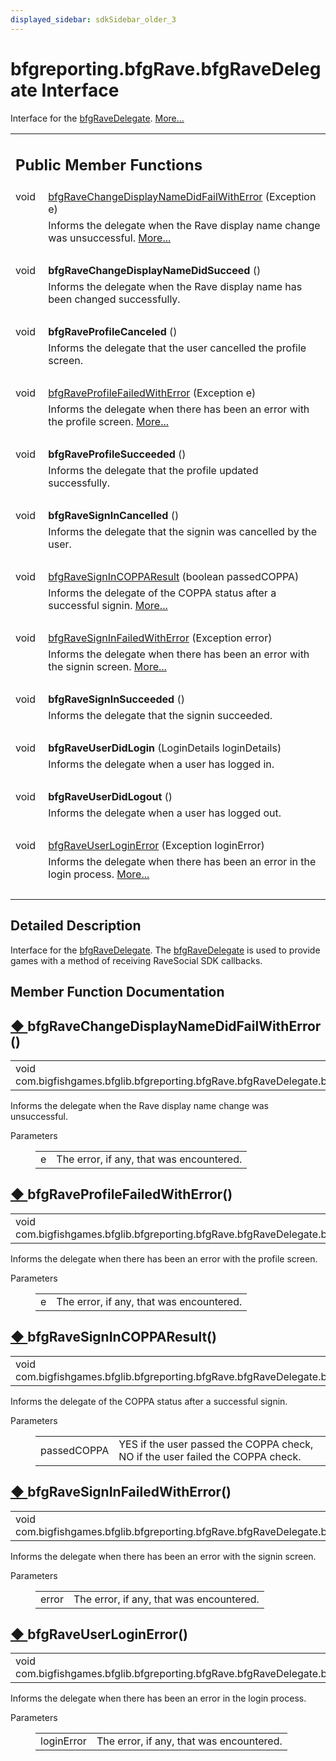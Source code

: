 ```yaml
---
displayed_sidebar: sdkSidebar_older_3
---
```

# bfgreporting.bfgRave.bfgRaveDelegate Interface 

<div class="contents">Interface for the <a class="el" href="interfacecom_1_1bigfishgames_1_1bfglib_1_1bfgreporting_1_1bfg_rave_1_1bfg_rave_delegate.html" title="Interface for the bfgRaveDelegate.">bfgRaveDelegate</a>.    <a href="interfacecom_1_1bigfishgames_1_1bfglib_1_1bfgreporting_1_1bfg_rave_1_1bfg_rave_delegate.html#details">More...</a><table class="memberdecls"><tr class="heading"><td colspan="2"><h2 class="groupheader"><a id="pub-methods" name="pub-methods"></a> Public Member Functions</h2></td></tr><tr class="memitem:ab87e0c8a3e037a58715b4ea6a8ed95a5"><td class="memItemLeft" align="right" valign="top">void&#160;</td><td class="memItemRight" valign="bottom"><a class="el" href="interfacecom_1_1bigfishgames_1_1bfglib_1_1bfgreporting_1_1bfg_rave_1_1bfg_rave_delegate.html#ab87e0c8a3e037a58715b4ea6a8ed95a5">bfgRaveChangeDisplayNameDidFailWithError</a> (Exception e)</td></tr><tr class="memdesc:ab87e0c8a3e037a58715b4ea6a8ed95a5"><td class="mdescLeft">&#160;</td><td class="mdescRight">Informs the delegate when the Rave display name change was unsuccessful.  <a href="interfacecom_1_1bigfishgames_1_1bfglib_1_1bfgreporting_1_1bfg_rave_1_1bfg_rave_delegate.html#ab87e0c8a3e037a58715b4ea6a8ed95a5">More...</a><br /></td></tr><tr class="separator:ab87e0c8a3e037a58715b4ea6a8ed95a5"><td class="memSeparator" colspan="2">&#160;</td></tr><tr class="memitem:a2498d25ef77ba5979278cadf8381acd4"><td class="memItemLeft" align="right" valign="top"><a id="a2498d25ef77ba5979278cadf8381acd4" name="a2498d25ef77ba5979278cadf8381acd4"></a> void&#160;</td><td class="memItemRight" valign="bottom"><b>bfgRaveChangeDisplayNameDidSucceed</b> ()</td></tr><tr class="memdesc:a2498d25ef77ba5979278cadf8381acd4"><td class="mdescLeft">&#160;</td><td class="mdescRight">Informs the delegate when the Rave display name has been changed successfully. <br /></td></tr><tr class="separator:a2498d25ef77ba5979278cadf8381acd4"><td class="memSeparator" colspan="2">&#160;</td></tr><tr class="memitem:ad67372290d20214f3b8d498114166aa9"><td class="memItemLeft" align="right" valign="top"><a id="ad67372290d20214f3b8d498114166aa9" name="ad67372290d20214f3b8d498114166aa9"></a> void&#160;</td><td class="memItemRight" valign="bottom"><b>bfgRaveProfileCanceled</b> ()</td></tr><tr class="memdesc:ad67372290d20214f3b8d498114166aa9"><td class="mdescLeft">&#160;</td><td class="mdescRight">Informs the delegate that the user cancelled the profile screen. <br /></td></tr><tr class="separator:ad67372290d20214f3b8d498114166aa9"><td class="memSeparator" colspan="2">&#160;</td></tr><tr class="memitem:af5b03780e75241fec13a861dc6460aa3"><td class="memItemLeft" align="right" valign="top">void&#160;</td><td class="memItemRight" valign="bottom"><a class="el" href="interfacecom_1_1bigfishgames_1_1bfglib_1_1bfgreporting_1_1bfg_rave_1_1bfg_rave_delegate.html#af5b03780e75241fec13a861dc6460aa3">bfgRaveProfileFailedWithError</a> (Exception e)</td></tr><tr class="memdesc:af5b03780e75241fec13a861dc6460aa3"><td class="mdescLeft">&#160;</td><td class="mdescRight">Informs the delegate when there has been an error with the profile screen.  <a href="interfacecom_1_1bigfishgames_1_1bfglib_1_1bfgreporting_1_1bfg_rave_1_1bfg_rave_delegate.html#af5b03780e75241fec13a861dc6460aa3">More...</a><br /></td></tr><tr class="separator:af5b03780e75241fec13a861dc6460aa3"><td class="memSeparator" colspan="2">&#160;</td></tr><tr class="memitem:ada6cb89192e959de9f668729ede23f5c"><td class="memItemLeft" align="right" valign="top"><a id="ada6cb89192e959de9f668729ede23f5c" name="ada6cb89192e959de9f668729ede23f5c"></a> void&#160;</td><td class="memItemRight" valign="bottom"><b>bfgRaveProfileSucceeded</b> ()</td></tr><tr class="memdesc:ada6cb89192e959de9f668729ede23f5c"><td class="mdescLeft">&#160;</td><td class="mdescRight">Informs the delegate that the profile updated successfully. <br /></td></tr><tr class="separator:ada6cb89192e959de9f668729ede23f5c"><td class="memSeparator" colspan="2">&#160;</td></tr><tr class="memitem:a70211e120c1104656b6bc40762235156"><td class="memItemLeft" align="right" valign="top"><a id="a70211e120c1104656b6bc40762235156" name="a70211e120c1104656b6bc40762235156"></a> void&#160;</td><td class="memItemRight" valign="bottom"><b>bfgRaveSignInCancelled</b> ()</td></tr><tr class="memdesc:a70211e120c1104656b6bc40762235156"><td class="mdescLeft">&#160;</td><td class="mdescRight">Informs the delegate that the signin was cancelled by the user. <br /></td></tr><tr class="separator:a70211e120c1104656b6bc40762235156"><td class="memSeparator" colspan="2">&#160;</td></tr><tr class="memitem:a3da9f37f04fc21c4f5ce4dc5b032a465"><td class="memItemLeft" align="right" valign="top">void&#160;</td><td class="memItemRight" valign="bottom"><a class="el" href="interfacecom_1_1bigfishgames_1_1bfglib_1_1bfgreporting_1_1bfg_rave_1_1bfg_rave_delegate.html#a3da9f37f04fc21c4f5ce4dc5b032a465">bfgRaveSignInCOPPAResult</a> (boolean passedCOPPA)</td></tr><tr class="memdesc:a3da9f37f04fc21c4f5ce4dc5b032a465"><td class="mdescLeft">&#160;</td><td class="mdescRight">Informs the delegate of the COPPA status after a successful signin.  <a href="interfacecom_1_1bigfishgames_1_1bfglib_1_1bfgreporting_1_1bfg_rave_1_1bfg_rave_delegate.html#a3da9f37f04fc21c4f5ce4dc5b032a465">More...</a><br /></td></tr><tr class="separator:a3da9f37f04fc21c4f5ce4dc5b032a465"><td class="memSeparator" colspan="2">&#160;</td></tr><tr class="memitem:a9a3f426de9441ca11ffa3fc0baf3a81f"><td class="memItemLeft" align="right" valign="top">void&#160;</td><td class="memItemRight" valign="bottom"><a class="el" href="interfacecom_1_1bigfishgames_1_1bfglib_1_1bfgreporting_1_1bfg_rave_1_1bfg_rave_delegate.html#a9a3f426de9441ca11ffa3fc0baf3a81f">bfgRaveSignInFailedWithError</a> (Exception error)</td></tr><tr class="memdesc:a9a3f426de9441ca11ffa3fc0baf3a81f"><td class="mdescLeft">&#160;</td><td class="mdescRight">Informs the delegate when there has been an error with the signin screen.  <a href="interfacecom_1_1bigfishgames_1_1bfglib_1_1bfgreporting_1_1bfg_rave_1_1bfg_rave_delegate.html#a9a3f426de9441ca11ffa3fc0baf3a81f">More...</a><br /></td></tr><tr class="separator:a9a3f426de9441ca11ffa3fc0baf3a81f"><td class="memSeparator" colspan="2">&#160;</td></tr><tr class="memitem:a075b5832fa04bb658d336f1f1fc37b05"><td class="memItemLeft" align="right" valign="top"><a id="a075b5832fa04bb658d336f1f1fc37b05" name="a075b5832fa04bb658d336f1f1fc37b05"></a> void&#160;</td><td class="memItemRight" valign="bottom"><b>bfgRaveSignInSucceeded</b> ()</td></tr><tr class="memdesc:a075b5832fa04bb658d336f1f1fc37b05"><td class="mdescLeft">&#160;</td><td class="mdescRight">Informs the delegate that the signin succeeded. <br /></td></tr><tr class="separator:a075b5832fa04bb658d336f1f1fc37b05"><td class="memSeparator" colspan="2">&#160;</td></tr><tr class="memitem:ac01d364f65610d5b1418f5a01b7c6ce1"><td class="memItemLeft" align="right" valign="top"><a id="ac01d364f65610d5b1418f5a01b7c6ce1" name="ac01d364f65610d5b1418f5a01b7c6ce1"></a> void&#160;</td><td class="memItemRight" valign="bottom"><b>bfgRaveUserDidLogin</b> (LoginDetails loginDetails)</td></tr><tr class="memdesc:ac01d364f65610d5b1418f5a01b7c6ce1"><td class="mdescLeft">&#160;</td><td class="mdescRight">Informs the delegate when a user has logged in. <br /></td></tr><tr class="separator:ac01d364f65610d5b1418f5a01b7c6ce1"><td class="memSeparator" colspan="2">&#160;</td></tr><tr class="memitem:acd025c11444d6f3a509d0ab3de876e2a"><td class="memItemLeft" align="right" valign="top"><a id="acd025c11444d6f3a509d0ab3de876e2a" name="acd025c11444d6f3a509d0ab3de876e2a"></a> void&#160;</td><td class="memItemRight" valign="bottom"><b>bfgRaveUserDidLogout</b> ()</td></tr><tr class="memdesc:acd025c11444d6f3a509d0ab3de876e2a"><td class="mdescLeft">&#160;</td><td class="mdescRight">Informs the delegate when a user has logged out. <br /></td></tr><tr class="separator:acd025c11444d6f3a509d0ab3de876e2a"><td class="memSeparator" colspan="2">&#160;</td></tr><tr class="memitem:a48f0077d6b4ed0ab0dc41bdd3231eb92"><td class="memItemLeft" align="right" valign="top">void&#160;</td><td class="memItemRight" valign="bottom"><a class="el" href="interfacecom_1_1bigfishgames_1_1bfglib_1_1bfgreporting_1_1bfg_rave_1_1bfg_rave_delegate.html#a48f0077d6b4ed0ab0dc41bdd3231eb92">bfgRaveUserLoginError</a> (Exception loginError)</td></tr><tr class="memdesc:a48f0077d6b4ed0ab0dc41bdd3231eb92"><td class="mdescLeft">&#160;</td><td class="mdescRight">Informs the delegate when there has been an error in the login process.  <a href="interfacecom_1_1bigfishgames_1_1bfglib_1_1bfgreporting_1_1bfg_rave_1_1bfg_rave_delegate.html#a48f0077d6b4ed0ab0dc41bdd3231eb92">More...</a><br /></td></tr><tr class="separator:a48f0077d6b4ed0ab0dc41bdd3231eb92"><td class="memSeparator" colspan="2">&#160;</td></tr></table><a name="details" id="details"></a><h2 class="groupheader">Detailed Description</h2><div class="textblock">Interface for the <a class="el" href="interfacecom_1_1bigfishgames_1_1bfglib_1_1bfgreporting_1_1bfg_rave_1_1bfg_rave_delegate.html" title="Interface for the bfgRaveDelegate.">bfgRaveDelegate</a>. The <a class="el" href="interfacecom_1_1bigfishgames_1_1bfglib_1_1bfgreporting_1_1bfg_rave_1_1bfg_rave_delegate.html" title="Interface for the bfgRaveDelegate.">bfgRaveDelegate</a> is used to provide games with a method of receiving RaveSocial SDK callbacks. </div><h2 class="groupheader">Member Function Documentation</h2><a id="ab87e0c8a3e037a58715b4ea6a8ed95a5" name="ab87e0c8a3e037a58715b4ea6a8ed95a5"></a><h2 class="memtitle"><span class="permalink"><a href="#ab87e0c8a3e037a58715b4ea6a8ed95a5">&#9670;&nbsp;</a></span>bfgRaveChangeDisplayNameDidFailWithError()</h2><div class="memitem"><div class="memproto"><table class="memname"><tr><td class="memname">void com.bigfishgames.bfglib.bfgreporting.bfgRave.bfgRaveDelegate.bfgRaveChangeDisplayNameDidFailWithError </td><td>(</td><td class="paramtype">Exception&#160;</td><td class="paramname"><em>e</em></td><td>)</td><td></td></tr></table></div><div class="memdoc">Informs the delegate when the Rave display name change was unsuccessful. <dl class="params"><dt>Parameters</dt><dd><table class="params"><tr><td class="paramname">e</td><td>The error, if any, that was encountered. </td></tr></table></dd></dl></div></div><a id="af5b03780e75241fec13a861dc6460aa3" name="af5b03780e75241fec13a861dc6460aa3"></a><h2 class="memtitle"><span class="permalink"><a href="#af5b03780e75241fec13a861dc6460aa3">&#9670;&nbsp;</a></span>bfgRaveProfileFailedWithError()</h2><div class="memitem"><div class="memproto"><table class="memname"><tr><td class="memname">void com.bigfishgames.bfglib.bfgreporting.bfgRave.bfgRaveDelegate.bfgRaveProfileFailedWithError </td><td>(</td><td class="paramtype">Exception&#160;</td><td class="paramname"><em>e</em></td><td>)</td><td></td></tr></table></div><div class="memdoc">Informs the delegate when there has been an error with the profile screen. <dl class="params"><dt>Parameters</dt><dd><table class="params"><tr><td class="paramname">e</td><td>The error, if any, that was encountered. </td></tr></table></dd></dl></div></div><a id="a3da9f37f04fc21c4f5ce4dc5b032a465" name="a3da9f37f04fc21c4f5ce4dc5b032a465"></a><h2 class="memtitle"><span class="permalink"><a href="#a3da9f37f04fc21c4f5ce4dc5b032a465">&#9670;&nbsp;</a></span>bfgRaveSignInCOPPAResult()</h2><div class="memitem"><div class="memproto"><table class="memname"><tr><td class="memname">void com.bigfishgames.bfglib.bfgreporting.bfgRave.bfgRaveDelegate.bfgRaveSignInCOPPAResult </td><td>(</td><td class="paramtype">boolean&#160;</td><td class="paramname"><em>passedCOPPA</em></td><td>)</td><td></td></tr></table></div><div class="memdoc">Informs the delegate of the COPPA status after a successful signin. <dl class="params"><dt>Parameters</dt><dd><table class="params"><tr><td class="paramname">passedCOPPA</td><td>YES if the user passed the COPPA check, NO if the user failed the COPPA check. </td></tr></table></dd></dl></div></div><a id="a9a3f426de9441ca11ffa3fc0baf3a81f" name="a9a3f426de9441ca11ffa3fc0baf3a81f"></a><h2 class="memtitle"><span class="permalink"><a href="#a9a3f426de9441ca11ffa3fc0baf3a81f">&#9670;&nbsp;</a></span>bfgRaveSignInFailedWithError()</h2><div class="memitem"><div class="memproto"><table class="memname"><tr><td class="memname">void com.bigfishgames.bfglib.bfgreporting.bfgRave.bfgRaveDelegate.bfgRaveSignInFailedWithError </td><td>(</td><td class="paramtype">Exception&#160;</td><td class="paramname"><em>error</em></td><td>)</td><td></td></tr></table></div><div class="memdoc">Informs the delegate when there has been an error with the signin screen. <dl class="params"><dt>Parameters</dt><dd><table class="params"><tr><td class="paramname">error</td><td>The error, if any, that was encountered. </td></tr></table></dd></dl></div></div><a id="a48f0077d6b4ed0ab0dc41bdd3231eb92" name="a48f0077d6b4ed0ab0dc41bdd3231eb92"></a><h2 class="memtitle"><span class="permalink"><a href="#a48f0077d6b4ed0ab0dc41bdd3231eb92">&#9670;&nbsp;</a></span>bfgRaveUserLoginError()</h2><div class="memitem"><div class="memproto"><table class="memname"><tr><td class="memname">void com.bigfishgames.bfglib.bfgreporting.bfgRave.bfgRaveDelegate.bfgRaveUserLoginError </td><td>(</td><td class="paramtype">Exception&#160;</td><td class="paramname"><em>loginError</em></td><td>)</td><td></td></tr></table></div><div class="memdoc">Informs the delegate when there has been an error in the login process. <dl class="params"><dt>Parameters</dt><dd><table class="params"><tr><td class="paramname">loginError</td><td>The error, if any, that was encountered. </td></tr></table></dd></dl></div></div></div> 
